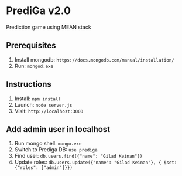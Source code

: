 # PrediGa v2.0
Prediction game using MEAN stack

## Prerequisites
1. Install mongodb: `https://docs.mongodb.com/manual/installation/`
2. Run: `mongod.exe`

## Instructions
1. Install: `npm install`
2. Launch: `node server.js`
3. Visit: `http://localhost:3000`

## Add admin user in localhost
1. Run mongo shell: `mongo.exe`
2. Switch to Prediga DB: `use prediga`
3. Find user: `db.users.find({"name": "Gilad Keinan"})`
4. Update roles: `db.users.update({"name": "Gilad Keinan"}, { $set: {"roles": ["admin"]}})` 
